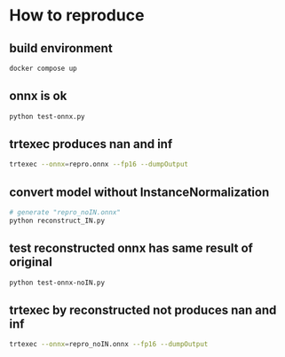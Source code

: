 # How to reproduce

## build environment

```sh
docker compose up
```

## onnx is ok

```sh
python test-onnx.py
```

## trtexec produces nan and inf

```sh
trtexec --onnx=repro.onnx --fp16 --dumpOutput
```

## convert model without InstanceNormalization

```sh
# generate "repro_noIN.onnx"
python reconstruct_IN.py
```

## test reconstructed onnx has same result of original

```sh
python test-onnx-noIN.py
```

## trtexec by reconstructed not produces nan and inf

```sh
trtexec --onnx=repro_noIN.onnx --fp16 --dumpOutput
```
